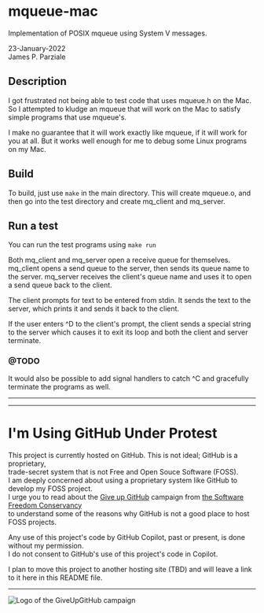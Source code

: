 # mqueue-mac
Implementation of POSIX mqueue using System V messages.

23-January-2022  
James P. Parziale

## Description

I got frustrated not being able to test code that uses mqueue.h on the Mac. So I attempted to kludge an mqueue that will work on the Mac to satisfy simple programs that use mqueue's.

I make no guarantee that it will work exactly like mqueue, if it will work for you at all. But it works well enough for me to debug some Linux programs on my Mac.

## Build

To build, just use `make` in the main directory.
This will create mqueue.o, and then go into the test directory
and create mq_client and mq_server.

## Run a test

You can run the test programs using `make run`

Both mq_client and mq_server open a receive queue for themselves.
mq_client opens a send queue to the server,
then sends its queue name to the server.
mq_server receives the client's queue name and uses it to
open a send queue back to the client.

The client prompts for text to be entered from stdin.
It sends the text to the server, which prints it and sends
it back to the client.

If the user enters ^D to the client's prompt, the client
sends a special string to the server which causes it to
exit its loop and both the client and server terminate.

### @TODO
It would also be possible to add signal handlers to catch
^C and gracefully terminate the programs as well.

---

---

# I'm Using GitHub Under Protest

This project is currently hosted on GitHub.  This is not ideal; GitHub is a proprietary,  
trade-secret system that is not Free and Open Souce Software (FOSS).  
I am deeply concerned about using a proprietary system like GitHub to develop my FOSS project.  
I urge you to read about the
[Give up GitHub](https://GiveUpGitHub.org) campaign from
[the Software Freedom Conservancy](https://sfconservancy.org)  
to understand some of the reasons why GitHub is not a good place to host FOSS projects.

Any use of this project's code by GitHub Copilot, past or present, is done without my permission.  
I do not consent to GitHub's use of this project's code in Copilot.

I plan to move this project to another hosting site (TBD) and will leave a link to it here in this README file.

---

![Logo of the GiveUpGitHub campaign](https://sfconservancy.org/img/GiveUpGitHub.png)

